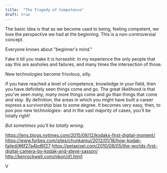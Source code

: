 ```yaml
---
title:  "The Tragedy of Competence"
draft: true
---
```



The basic idea is that as we become used to being, feeling competent, we lose
the perspective we had at the beginning. This is a non-controversial concept.

Everyone knows about "beginner's mind."

Fake it till you make it is horseshit. In my experience the only people that
say this are assholes and failures, and many times the intersection of those.

New technologies become frivolous, silly.

If you have reached a level of competence, knowledge in your field, then you
have definitely seen things come and go. The great likelihood is that you've
seen _many, many_ more things come and *go* than things that come _and stay_.
By definition, the areas in which you might have built a career express a
survivorship bias to some degree. It becomes very easy, then, to poo poo new
technologies- and in the vast majority of cases, you'll be totally right!

_But sometimes you'll be totally wrong_.


https://lens.blogs.nytimes.com/2015/08/12/kodaks-first-digital-moment/
https://www.forbes.com/sites/chunkamui/2012/01/18/how-kodak-failed/#6f27a4bd6f27
https://petapixel.com/2010/08/05/the-worlds-first-digital-camera-by-kodak-and-steve-sasson/
http://kenrockwell.com/nikon/d1.htm1


V




